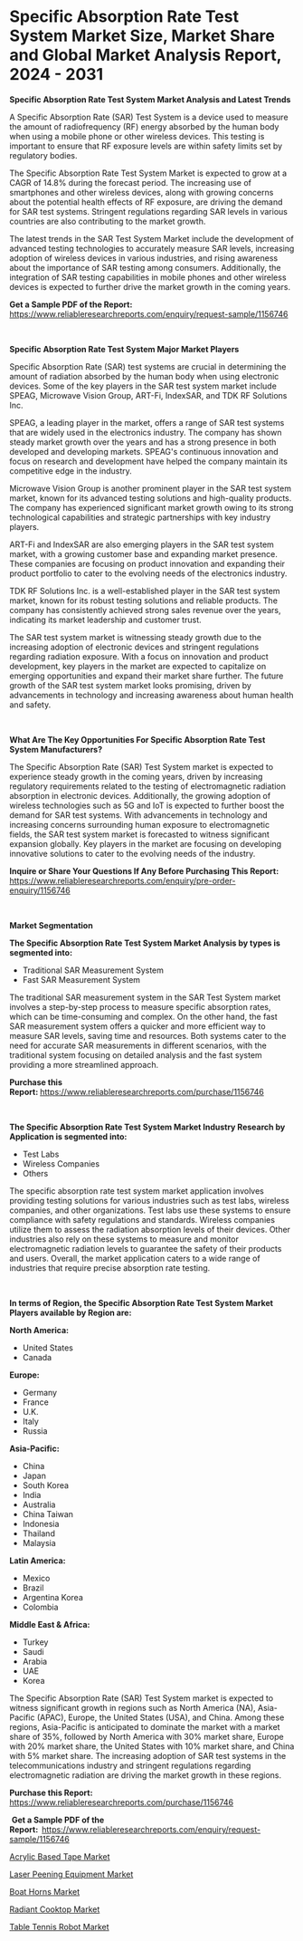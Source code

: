 <p><h1>Specific Absorption Rate Test System Market Size, Market Share and Global Market Analysis Report, 2024 - 2031</h1></p><p><strong>Specific Absorption Rate Test System Market Analysis and Latest Trends</strong></p>
<p><p>A Specific Absorption Rate (SAR) Test System is a device used to measure the amount of radiofrequency (RF) energy absorbed by the human body when using a mobile phone or other wireless devices. This testing is important to ensure that RF exposure levels are within safety limits set by regulatory bodies.</p><p>The Specific Absorption Rate Test System Market is expected to grow at a CAGR of 14.8% during the forecast period. The increasing use of smartphones and other wireless devices, along with growing concerns about the potential health effects of RF exposure, are driving the demand for SAR test systems. Stringent regulations regarding SAR levels in various countries are also contributing to the market growth.</p><p>The latest trends in the SAR Test System Market include the development of advanced testing technologies to accurately measure SAR levels, increasing adoption of wireless devices in various industries, and rising awareness about the importance of SAR testing among consumers. Additionally, the integration of SAR testing capabilities in mobile phones and other wireless devices is expected to further drive the market growth in the coming years.</p></p>
<p><strong>Get a Sample PDF of the Report:&nbsp;</strong> <a href="https://www.reliableresearchreports.com/enquiry/request-sample/1156746">https://www.reliableresearchreports.com/enquiry/request-sample/1156746</a></p>
<p>&nbsp;</p>
<p><strong>Specific Absorption Rate Test System Major Market Players</strong></p>
<p><p>Specific Absorption Rate (SAR) test systems are crucial in determining the amount of radiation absorbed by the human body when using electronic devices. Some of the key players in the SAR test system market include SPEAG, Microwave Vision Group, ART-Fi, IndexSAR, and TDK RF Solutions Inc.</p><p>SPEAG, a leading player in the market, offers a range of SAR test systems that are widely used in the electronics industry. The company has shown steady market growth over the years and has a strong presence in both developed and developing markets. SPEAG's continuous innovation and focus on research and development have helped the company maintain its competitive edge in the industry.</p><p>Microwave Vision Group is another prominent player in the SAR test system market, known for its advanced testing solutions and high-quality products. The company has experienced significant market growth owing to its strong technological capabilities and strategic partnerships with key industry players.</p><p>ART-Fi and IndexSAR are also emerging players in the SAR test system market, with a growing customer base and expanding market presence. These companies are focusing on product innovation and expanding their product portfolio to cater to the evolving needs of the electronics industry.</p><p>TDK RF Solutions Inc. is a well-established player in the SAR test system market, known for its robust testing solutions and reliable products. The company has consistently achieved strong sales revenue over the years, indicating its market leadership and customer trust.</p><p>The SAR test system market is witnessing steady growth due to the increasing adoption of electronic devices and stringent regulations regarding radiation exposure. With a focus on innovation and product development, key players in the market are expected to capitalize on emerging opportunities and expand their market share further. The future growth of the SAR test system market looks promising, driven by advancements in technology and increasing awareness about human health and safety.</p></p>
<p>&nbsp;</p>
<p><strong>What Are The Key Opportunities For Specific Absorption Rate Test System Manufacturers?</strong></p>
<p><p>The Specific Absorption Rate (SAR) Test System market is expected to experience steady growth in the coming years, driven by increasing regulatory requirements related to the testing of electromagnetic radiation absorption in electronic devices. Additionally, the growing adoption of wireless technologies such as 5G and IoT is expected to further boost the demand for SAR test systems. With advancements in technology and increasing concerns surrounding human exposure to electromagnetic fields, the SAR test system market is forecasted to witness significant expansion globally. Key players in the market are focusing on developing innovative solutions to cater to the evolving needs of the industry.</p></p>
<p><strong>Inquire or Share Your Questions If Any Before Purchasing This Report:</strong> <a href="https://www.reliableresearchreports.com/enquiry/pre-order-enquiry/1156746">https://www.reliableresearchreports.com/enquiry/pre-order-enquiry/1156746</a></p>
<p>&nbsp;</p>
<p><strong>Market Segmentation</strong></p>
<p><strong>The Specific Absorption Rate Test System Market Analysis by types is segmented into:</strong></p>
<p><ul><li>Traditional SAR Measurement System</li><li>Fast SAR Measurement System</li></ul></p>
<p><p>The traditional SAR measurement system in the SAR Test System market involves a step-by-step process to measure specific absorption rates, which can be time-consuming and complex. On the other hand, the fast SAR measurement system offers a quicker and more efficient way to measure SAR levels, saving time and resources. Both systems cater to the need for accurate SAR measurements in different scenarios, with the traditional system focusing on detailed analysis and the fast system providing a more streamlined approach.</p></p>
<p><strong>Purchase this Report:&nbsp;</strong><a href="https://www.reliableresearchreports.com/purchase/1156746">https://www.reliableresearchreports.com/purchase/1156746</a></p>
<p>&nbsp;</p>
<p><strong>The Specific Absorption Rate Test System Market Industry Research by Application is segmented into:</strong></p>
<p><ul><li>Test Labs</li><li>Wireless Companies</li><li>Others</li></ul></p>
<p><p>The specific absorption rate test system market application involves providing testing solutions for various industries such as test labs, wireless companies, and other organizations. Test labs use these systems to ensure compliance with safety regulations and standards. Wireless companies utilize them to assess the radiation absorption levels of their devices. Other industries also rely on these systems to measure and monitor electromagnetic radiation levels to guarantee the safety of their products and users. Overall, the market application caters to a wide range of industries that require precise absorption rate testing.</p></p>
<p>&nbsp;</p>
<p><strong>In terms of Region, the Specific Absorption Rate Test System Market Players available by Region are:</strong></p>
<p>
    <p> <strong> North America: </strong>
        <ul>
            <li>United States</li>
            <li>Canada</li>
        </ul>
        </p> 
    <p> <strong> Europe: </strong>
        <ul>
            <li>Germany</li>
            <li>France</li>
            <li>U.K.</li>
            <li>Italy</li>
            <li>Russia</li>
        </ul>
        </p> 
    <p> <strong> Asia-Pacific: </strong>
        <ul>
            <li>China</li>
            <li>Japan</li>
            <li>South Korea</li>
            <li>India</li>
            <li>Australia</li>
            <li>China Taiwan</li>
            <li>Indonesia</li>
            <li>Thailand</li>
            <li>Malaysia</li>
        </ul>
        </p> 
    <p> <strong> Latin America: </strong>
        <ul>
            <li>Mexico</li>
            <li>Brazil</li>
            <li>Argentina Korea</li>
            <li>Colombia</li>
        </ul>
        </p> 
    <p> <strong> Middle East & Africa: </strong>
        <ul>
            <li>Turkey</li>
            <li>Saudi</li>
            <li>Arabia</li>
            <li>UAE</li>
            <li>Korea</li>
        </ul>
    </p>
    </p>
<p><p>The Specific Absorption Rate (SAR) Test System market is expected to witness significant growth in regions such as North America (NA), Asia-Pacific (APAC), Europe, the United States (USA), and China. Among these regions, Asia-Pacific is anticipated to dominate the market with a market share of 35%, followed by North America with 30% market share, Europe with 20% market share, the United States with 10% market share, and China with 5% market share. The increasing adoption of SAR test systems in the telecommunications industry and stringent regulations regarding electromagnetic radiation are driving the market growth in these regions.</p></p>
<p><strong>Purchase this Report: </strong><a href="https://www.reliableresearchreports.com/purchase/1156746">https://www.reliableresearchreports.com/purchase/1156746</a></p>
<p>&nbsp;<strong>Get a Sample PDF of the Report:&nbsp;&nbsp;</strong><a href="https://www.reliableresearchreports.com/enquiry/request-sample/1156746">https://www.reliableresearchreports.com/enquiry/request-sample/1156746</a></p>
<p><strong></strong></p>
<p><p><a href="https://github.com/sougarounis/Market-Research-Report-List-1/blob/main/acrylic-based-tape-market.md">Acrylic Based Tape Market</a></p><p><a href="https://medium.com/@carolynfuller1997/laser-peening-equipment-market-outlook-industry-overview-and-forecast-2024-to-2031-327665be7a66">Laser Peening Equipment Market</a></p><p><a href="https://medium.com/@nicholasgarcia1914/decoding-boat-horns-market-metrics-market-share-trends-and-growth-patterns-d1898f7b49cd">Boat Horns Market</a></p><p><a href="https://medium.com/@nicholasgarcia1914/radiant-cooktop-market-competitive-analysis-market-trends-and-forecast-to-2031-b625146f8f08">Radiant Cooktop Market</a></p><p><a href="https://medium.com/@nicholasgarcia1914/table-tennis-robot-market-analysis-and-sze-forecasted-for-period-from-2024-to-2031-9af8747cbfde">Table Tennis Robot Market</a></p></p>